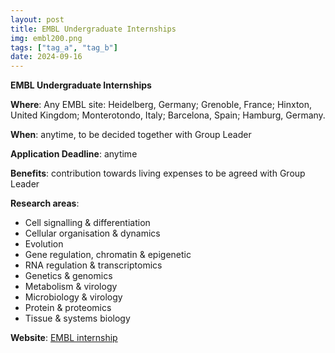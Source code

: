 ```yaml
---
layout: post
title: EMBL Undergraduate Internships
img: embl200.png
tags: ["tag_a", "tag_b"]
date: 2024-09-16
---
```


**EMBL Undergraduate Internships**

**Where**: Any EMBL site: Heidelberg, Germany; Grenoble, France; Hinxton, United Kingdom; Monterotondo, Italy; Barcelona, Spain; Hamburg, Germany.   

**When**: anytime, to be decided together with Group Leader 

**Application Deadline**: anytime 

**Benefits**: contribution towards living expenses to be agreed with Group Leader 

**Research areas**: 
 * Cell signalling & differentiation
 * Cellular organisation & dynamics 
 * Evolution
 * Gene regulation, chromatin & epigenetic 
 * RNA regulation & transcriptomics 
 * Genetics & genomics 
 * Metabolism & virology 
 * Microbiology & virology 
 * Protein & proteomics 
 * Tissue & systems biology 

**Website**: [EMBL internship](https://www.embl.de/training/undergraduates/application_admission/index.php)


